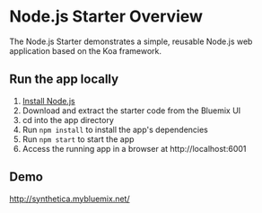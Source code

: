 # Node.js Starter Overview

The Node.js Starter demonstrates a simple, reusable Node.js web application based on the Koa framework.

## Run the app locally

1. [Install Node.js][]
2. Download and extract the starter code from the Bluemix UI
3. cd into the app directory
4. Run `npm install` to install the app's dependencies
5. Run `npm start` to start the app
6. Access the running app in a browser at http://localhost:6001

[Install Node.js]: https://nodejs.org/en/download/

## Demo

http://synthetica.mybluemix.net/
